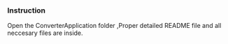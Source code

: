 ### Instruction

Open the ConverterApplication folder ,Proper  detailed README file and all neccesary files are inside.
